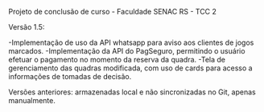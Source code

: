 Projeto de conclusão de curso - Faculdade SENAC RS - TCC 2

Versão 1.5:

-Implementação de uso da API whatsapp para aviso aos clientes de jogos marcados.
-Implementação da API do PagSeguro, permitindo o usuário efetuar o pagamento no momento da reserva da quadra.
-Tela de gerenciamento das quadras modificada, com uso de cards para acesso a informações de tomadas de decisão.

Versões anteriores: armazenadas local e não sincronizadas no Git, apenas manualmente.
